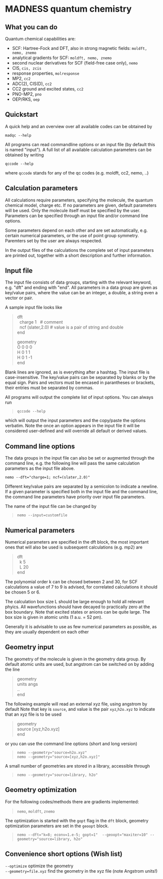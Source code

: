 # MADNESS quantum chemistry


## What you can do
Quantum chemical capabilities are:
 * SCF: Hartree-Fock and DFT, also in strong magnetic fields: `moldft, nemo, znemo`
 * analytical gradients for SCF: `moldft, nemo, znemo`
 * second nuclear derivatives for SCF (field-free case only), `nemo`
 * CIS, `cis, zcis`
 * response properties, `molresponse`
 * MP2, `cc2`
 * ADC(2), CIS(D), `cc2`
 * CC2 ground and excited states, `cc2`
 * PNO-MP2, `pno`
 * OEP/RKS, `oep`

## Quickstart
A quick help and an overview over all available codes can be
obtained by 

`madqc --help`

All programs can read commandline options or an input file (by default this is named "input").
A full list of all available calculation parameters can be obtained by writing

`qccode --help`
 
where `qccode` stands for any of the qc codes (e.g. moldft, cc2, nemo, ..)


## Calculation parameters
All calculations require parameters, specifying the molecule, the quantum chemical model, charge etc.
If no parameters are given, default parameters will be used. Only the molecule itself must be specified by the user.
Parameters can be specified through an input file and/or command line options.

Some parameters depend on each other and are set automatically, e.g. certain numerical parameters, or the use of 
point group symmetry. Paremters set by the user are always respected.

In the output files of the calculations the complete set of input parameters are printed out, 
together with a short description and further information.

## Input file
The input file consists of data groups, starting with the relevant keyword, e.g. "dft" and ending with "end".
All parameters in a data group are given as key/value pairs, where the value can be an integer, a double, a string
even a vector or pair. 

A sample input file looks like
>dft\
>  charge 1          # comment\
>  ncf (slater,2.0) # value is a pair of string and double\
>end
> 
> geometry\
>  O 0 0 0\
>  H 0 1 1\
>  H 0 1 -1\
> end

Blank lines are ignored, as is everything after a hashtag. 
The input file is case-insensitive.
The key/value pairs can be separated by blanks or by the equal sign.
Pairs and vectors must be encased in parantheses or brackets, their entries must be separated by commas.

All programs will output the complete list of input options. You can always run 
> `qccode --help` 

which will output the input parameters and the copy/paste the options verbatim.
Note the once an option appears in the input file it will be considered user-defined and will override all default or derived values.

## Command line options
The data groups in the input file can also be set or augmented through the command line, e.g. the following
line will pass the same calculation parameters as the input file above.

`nemo --dft="charge=1; ncf=(slater,2.0)"`

Different key/value pairs are separated by a semicolon to indicate a newline.
If a given parameter is specified both in the input file and the command line, the command line parameters have 
priority over input file parameters.

The name of the input file can be changed by
> `nemo --input=customfile`


## Numerical parameters
Numerical parameters are specified in the dft block, the most important ones that will
also be used is subsequent calculations (e.g. mp2) are
> dft\
>   k 5\
>   L 20\
> end
 
The polynomial order k can be chosed between 2 and 30, for SCF calculations a value of 7 to 9 is advised, for correlated
calculations it should be chosen 5 or 6.

The calculation box size L should be large enough to hold all relevant phyics. All wavefunctions should have decayed
to practically zero at the box boundary. Note that excited states or anions can be quite large. 
The box size is given in atomic units (1 a.u. = 52 pm).

Generally it is advisable to use as few numerical parameters as possible, as they are usually dependent on each other

## Geometry input
The geometry of the molecule is given in the geometry data group. 
By default atomic units are used, but angstrom can be switched on by adding the line
> geometry\
> units angs\
> ..\
> end

The following example will read an external xyz file, using angstrom by default
Note that key is `source`, and value is the pair `xyz`,`h2o.xyz` to indicate that an
xyz file is to be used
>geometry\
> source [xyz,h2o.xyz]\
> end

or you can use the command line options (short and long version)
> `nemo --geometry="source=h2o.xyz"`\
> `nemo --geometry="source=[xyz,h2o.xyz]"`

A small number of geometries are stored in a library, accessible through
> `nemo --geometry="source=library, h2o"`

## Geometry optimization
For the following codes/methods there are gradients implemented:
> `nemo`, `moldft`, `znemo`

The optimization is started with the `gopt` flag in the `dft` block, geometry optimization
parameters are set in the `geoopt` block.
> `nemo --dft="k=8; econv=1.e-5; gopt=1"  --geoopt="maxiter=10" --geometry="source=library, h2o"`

## Convenience short options (Wish list)
`--optimize` optimize the geometry\
`--geometry=file.xyz` find the geometry in the xyz file (note Angstrom units!)
